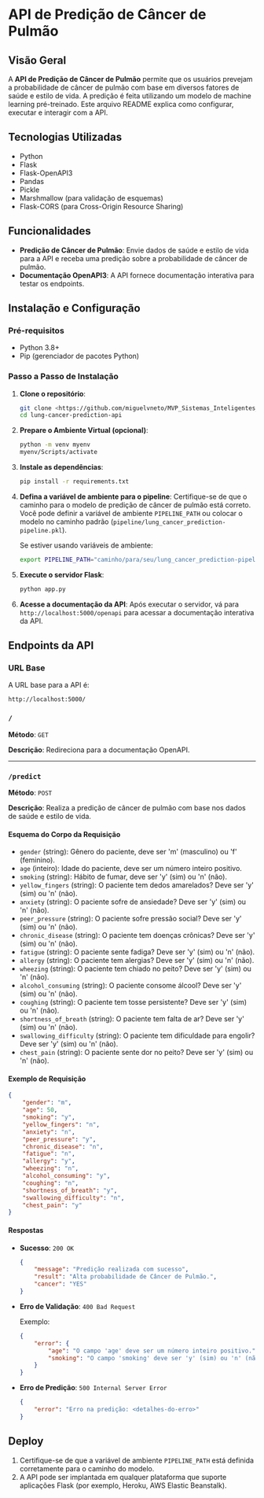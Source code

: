 # API de Predição de Câncer de Pulmão

## Visão Geral

A **API de Predição de Câncer de Pulmão** permite que os usuários prevejam a probabilidade de câncer de pulmão com base em diversos fatores de saúde e estilo de vida. A predição é feita utilizando um modelo de machine learning pré-treinado. Este arquivo README explica como configurar, executar e interagir com a API.

## Tecnologias Utilizadas

- Python
- Flask
- Flask-OpenAPI3
- Pandas
- Pickle
- Marshmallow (para validação de esquemas)
- Flask-CORS (para Cross-Origin Resource Sharing)

## Funcionalidades

- **Predição de Câncer de Pulmão**: Envie dados de saúde e estilo de vida para a API e receba uma predição sobre a probabilidade de câncer de pulmão.
- **Documentação OpenAPI3**: A API fornece documentação interativa para testar os endpoints.

## Instalação e Configuração

### Pré-requisitos

- Python 3.8+
- Pip (gerenciador de pacotes Python)

### Passo a Passo de Instalação

1. **Clone o repositório**:
   ```bash
   git clone <https://github.com/miguelvneto/MVP_Sistemas_Inteligentes_Back-end.git>
   cd lung-cancer-prediction-api
   ```

2. **Prepare o Ambiente Virtual (opcional)**:
    ```bash
    python -m venv myenv
    myenv/Scripts/activate
    ```
3. **Instale as dependências**:
   ```bash
   pip install -r requirements.txt
   ```

4. **Defina a variável de ambiente para o pipeline**:
   Certifique-se de que o caminho para o modelo de predição de câncer de pulmão está correto. Você pode definir a variável de ambiente `PIPELINE_PATH` ou colocar o modelo no caminho padrão (`pipeline/lung_cancer_prediction-pipeline.pkl`).

   Se estiver usando variáveis de ambiente:
   ```bash
   export PIPELINE_PATH="caminho/para/seu/lung_cancer_prediction-pipeline.pkl"
   ```

5. **Execute o servidor Flask**:
   ```bash
   python app.py
   ```

6. **Acesse a documentação da API**:
   Após executar o servidor, vá para `http://localhost:5000/openapi` para acessar a documentação interativa da API.

## Endpoints da API

### URL Base

A URL base para a API é:

```
http://localhost:5000/
```

### `/`

**Método**: `GET`

**Descrição**: Redireciona para a documentação OpenAPI.

---

### `/predict`

**Método**: `POST`

**Descrição**: Realiza a predição de câncer de pulmão com base nos dados de saúde e estilo de vida.

#### Esquema do Corpo da Requisição

- `gender` (string): Gênero do paciente, deve ser 'm' (masculino) ou 'f' (feminino).
- `age` (inteiro): Idade do paciente, deve ser um número inteiro positivo.
- `smoking` (string): Hábito de fumar, deve ser 'y' (sim) ou 'n' (não).
- `yellow_fingers` (string): O paciente tem dedos amarelados? Deve ser 'y' (sim) ou 'n' (não).
- `anxiety` (string): O paciente sofre de ansiedade? Deve ser 'y' (sim) ou 'n' (não).
- `peer_pressure` (string): O paciente sofre pressão social? Deve ser 'y' (sim) ou 'n' (não).
- `chronic_disease` (string): O paciente tem doenças crônicas? Deve ser 'y' (sim) ou 'n' (não).
- `fatigue` (string): O paciente sente fadiga? Deve ser 'y' (sim) ou 'n' (não).
- `allergy` (string): O paciente tem alergias? Deve ser 'y' (sim) ou 'n' (não).
- `wheezing` (string): O paciente tem chiado no peito? Deve ser 'y' (sim) ou 'n' (não).
- `alcohol_consuming` (string): O paciente consome álcool? Deve ser 'y' (sim) ou 'n' (não).
- `coughing` (string): O paciente tem tosse persistente? Deve ser 'y' (sim) ou 'n' (não).
- `shortness_of_breath` (string): O paciente tem falta de ar? Deve ser 'y' (sim) ou 'n' (não).
- `swallowing_difficulty` (string): O paciente tem dificuldade para engolir? Deve ser 'y' (sim) ou 'n' (não).
- `chest_pain` (string): O paciente sente dor no peito? Deve ser 'y' (sim) ou 'n' (não).

#### Exemplo de Requisição

```json
{
    "gender": "m",
    "age": 50,
    "smoking": "y",
    "yellow_fingers": "n",
    "anxiety": "n",
    "peer_pressure": "y",
    "chronic_disease": "n",
    "fatigue": "n",
    "allergy": "y",
    "wheezing": "n",
    "alcohol_consuming": "y",
    "coughing": "n",
    "shortness_of_breath": "y",
    "swallowing_difficulty": "n",
    "chest_pain": "y"
}
```

#### Respostas

- **Sucesso**: `200 OK`
  
  ```json
  {
      "message": "Predição realizada com sucesso",
      "result": "Alta probabilidade de Câncer de Pulmão.",
      "cancer": "YES"
  }
  ```

- **Erro de Validação**: `400 Bad Request`

  Exemplo:
  
  ```json
  {
      "error": {
          "age": "O campo 'age' deve ser um número inteiro positivo.",
          "smoking": "O campo 'smoking' deve ser 'y' (sim) ou 'n' (não)."
      }
  }
  ```

- **Erro de Predição**: `500 Internal Server Error`

  ```json
  {
      "error": "Erro na predição: <detalhes-do-erro>"
  }
  ```

## Deploy

1. Certifique-se de que a variável de ambiente `PIPELINE_PATH` está definida corretamente para o caminho do modelo.
2. A API pode ser implantada em qualquer plataforma que suporte aplicações Flask (por exemplo, Heroku, AWS Elastic Beanstalk).